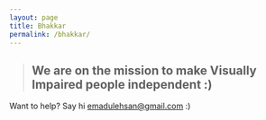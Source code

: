 ```yaml
---
layout: page
title: Bhakkar
permalink: /bhakkar/
---
```


> ## We are on the mission to make Visually Impaired people independent :)


Want to help? Say hi <a href="mailto:emadulehsan@gmail.com">emadulehsan@gmail.com</a> :)